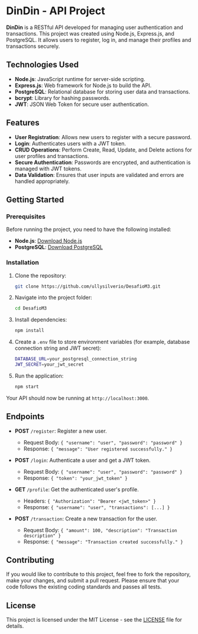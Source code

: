 # DinDin - API Project

**DinDin** is a RESTful API developed for managing user authentication and transactions. This project was created using Node.js, Express.js, and PostgreSQL. It allows users to register, log in, and manage their profiles and transactions securely.

## Technologies Used
- **Node.js**: JavaScript runtime for server-side scripting.
- **Express.js**: Web framework for Node.js to build the API.
- **PostgreSQL**: Relational database for storing user data and transactions.
- **bcrypt**: Library for hashing passwords.
- **JWT**: JSON Web Token for secure user authentication.

## Features
- **User Registration**: Allows new users to register with a secure password.
- **Login**: Authenticates users with a JWT token.
- **CRUD Operations**: Perform Create, Read, Update, and Delete actions for user profiles and transactions.
- **Secure Authentication**: Passwords are encrypted, and authentication is managed with JWT tokens.
- **Data Validation**: Ensures that user inputs are validated and errors are handled appropriately.

## Getting Started

### Prerequisites
Before running the project, you need to have the following installed:
- **Node.js**: [Download Node.js](https://nodejs.org/)
- **PostgreSQL**: [Download PostgreSQL](https://www.postgresql.org/download/)

### Installation

1. Clone the repository:
    ```bash
    git clone https://github.com/ullysilverio/DesafioM3.git
    ```

2. Navigate into the project folder:
    ```bash
    cd DesafioM3
    ```

3. Install dependencies:
    ```bash
    npm install
    ```

4. Create a `.env` file to store environment variables (for example, database connection string and JWT secret):
    ```bash
    DATABASE_URL=your_postgresql_connection_string
    JWT_SECRET=your_jwt_secret
    ```

5. Run the application:
    ```bash
    npm start
    ```

Your API should now be running at `http://localhost:3000`.

## Endpoints

- **POST** `/register`: Register a new user.
    - Request Body: `{ "username": "user", "password": "password" }`
    - Response: `{ "message": "User registered successfully." }`

- **POST** `/login`: Authenticate a user and get a JWT token.
    - Request Body: `{ "username": "user", "password": "password" }`
    - Response: `{ "token": "your_jwt_token" }`

- **GET** `/profile`: Get the authenticated user's profile.
    - Headers: `{ "Authorization": "Bearer <jwt_token>" }`
    - Response: `{ "username": "user", "transactions": [...] }`

- **POST** `/transaction`: Create a new transaction for the user.
    - Request Body: `{ "amount": 100, "description": "Transaction description" }`
    - Response: `{ "message": "Transaction created successfully." }`

## Contributing

If you would like to contribute to this project, feel free to fork the repository, make your changes, and submit a pull request. Please ensure that your code follows the existing coding standards and passes all tests.

## License

This project is licensed under the MIT License - see the [LICENSE](LICENSE) file for details.
